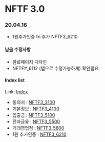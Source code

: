 NFTF 3.0
=

### 20.04.16
* 1원추가인증 fn 추가 NFTF3_6210

#### 남음 수정사항
* 완료페이지 디자인
* NFTF#_6112 (탭으로 수정가능하게) 확인필요.


#### Index list
Link: [Index][indexlink] 

[indexlink]: https://jaydenan92.github.io/NFTF3_Test/

* 동의서 : [NFTF3_3100](https://jaydenan92.github.io/NFTF3_Test/html/NFTF3_3100_1.html)
* 기본정보 : [NFTF3_4100](https://jaydenan92.github.io/NFTF3_Test/html/NFTF3_4100.html)
* 입출금 : [NFTF3_5100](https://jaydenan92.github.io/NFTF3_Test/html/NFTF3_5100.html)
* 전자금융 : [NFTF3_5500](https://jaydenan92.github.io/NFTF3_Test/html/NFTF3_5500.html)
* 거래영업점 : [NFTF3_5800](https://jaydenan92.github.io/NFTF3_Test/html/NFTF3_5800.html)
* 1원 추가인증 : [NFTF3_6210](https://jaydenan92.github.io/NFTF3_Test/html/NFTF3_6210.html)